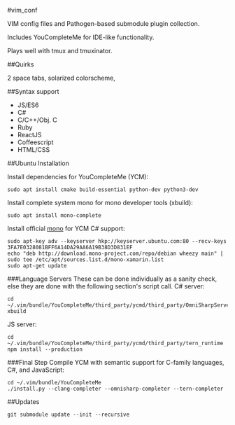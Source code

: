 #vim_conf

VIM config files and Pathogen-based submodule plugin collection.

Includes YouCompleteMe for IDE-like functionality.

Plays well with tmux and tmuxinator.

##Quirks

2 space tabs, solarized colorscheme, 

##Syntax support

* JS/ES6
* C#
* C/C++/Obj. C
* Ruby
* ReactJS
* Coffeescript
* HTML/CSS

##Ubuntu Installation

Install dependencies for YouCompleteMe (YCM):
```
sudo apt install cmake build-essential python-dev python3-dev
```
Install complete system mono for mono developer tools (xbuild):
```
sudo apt install mono-complete
```

Install official [mono](http://www.mono-project.com/docs/getting-started/install/linux/#debian-ubuntu-and-derivatives) for YCM C# support:
```
sudo apt-key adv --keyserver hkp://keyserver.ubuntu.com:80 --recv-keys 3FA7E0328081BFF6A14DA29AA6A19B38D3D831EF
echo "deb http://download.mono-project.com/repo/debian wheezy main" | sudo tee /etc/apt/sources.list.d/mono-xamarin.list
sudo apt-get update
```

###Language Servers
These can be done individually as a sanity check, else they are done with the following section's script call.
C# server:
```
cd ~/.vim/bundle/YouCompleteMe/third_party/ycmd/third_party/OmniSharpServer
xbuild
```

JS server:
```
cd ~/.vim/bundle/YouCompleteMe/third_party/ycmd/third_party/tern_runtime
npm install --production
```

###Final Step
Compile YCM with semantic support for C-family languages, C#, and JavaScript:
```
cd ~/.vim/bundle/YouCompleteMe
./install.py --clang-completer --omnisharp-completer --tern-completer
```

##Updates

```
git submodule update --init --recursive
```
